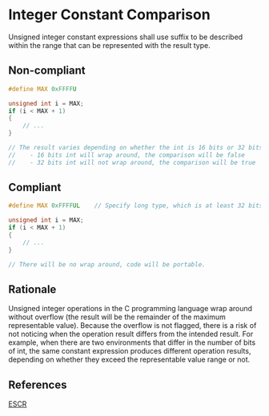 # Integer Constant Comparison

Unsigned integer constant expressions shall use suffix to be described within the range that can be represented with the result type.

## Non-compliant

```c
#define MAX 0xFFFFU

unsigned int i = MAX;
if (i < MAX + 1)
{
    // ...
}

// The result varies depending on whether the int is 16 bits or 32 bits:
//    - 16 bits int will wrap around, the comparison will be false
//    - 32 bits int will not wrap around, the comparison will be true
```

## Compliant

```c
#define MAX 0xFFFFUL    // Specify long type, which is at least 32 bits

unsigned int i = MAX;
if (i < MAX + 1)
{
    // ...
}

// There will be no wrap around, code will be portable.
```

## Rationale

Unsigned integer operations in the C programming language wrap around without overflow (the result will be the remainder of the maximum representable value). Because the overflow is not flagged, there is a risk of not noticing when the operation result differs from the intended result. For example, when there are two environments that differ in the number of bits of int, the same constant expression produces different operation results, depending on whether they exceed the representable value range or not.

## References

[ESCR](../references.md#escr)
